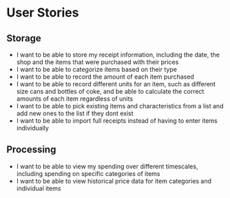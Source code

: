 # User Stories

## Storage 

* I want to be able to store my receipt information, including the date, the shop and the items that were purchased with their prices
* I want to be able to categorize items based on their type
* I want to be able to record the amount of each item purchased
* I want to be able to record different units for an item, such as different size cans and bottles of coke, and be able to calculate the correct amounts of each item regardless of units
* I want to be able to pick existing items and characteristics from a list and add new ones to the list if they dont exist
* I want to be able to import full receipts instead of having to enter items individually

## Processing

* I want to be able to view my spending over different timescales, including spending on specific categories of items
* I want to be able to view historical price data for item categories and individual items